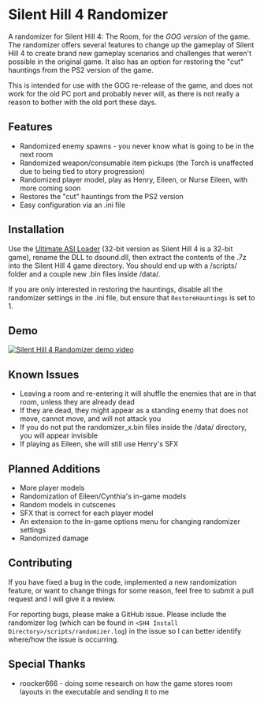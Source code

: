 # Silent Hill 4 Randomizer

A randomizer for Silent Hill 4: The Room, for the *GOG version* of the game. The randomizer offers several features to change up the gameplay of Silent Hill 4 to create brand new gameplay scenarios and challenges that weren't possible in the original game. It also has an option for restoring the "cut" hauntings from the PS2 version of the game.

This is intended for use with the GOG re-release of the game, and does not work for the old PC port and probably never will, as there is not really a reason to bother with the old port these days.

## Features
* Randomized enemy spawns - you never know what is going to be in the next room
* Randomized weapon/consumable item pickups (the Torch is unaffected due to being tied to story progression)
* Randomized player model, play as Henry, Eileen, or Nurse Eileen, with more coming soon
* Restores the "cut" hauntings from the PS2 version
* Easy configuration via an .ini file

## Installation
Use the [Ultimate ASI Loader](https://github.com/ThirteenAG/Ultimate-ASI-Loader/releases) (32-bit version as Silent Hill 4 is a 32-bit game), rename the DLL to dsound.dll, then extract the contents of the .7z into the Silent Hill 4 game directory. You should end up with a /scripts/ folder and a couple new .bin files inside /data/.

If you are only interested in restoring the hauntings, disable all the randomizer settings in the .ini file, but ensure that `RestoreHauntings` is set to 1.

## Demo
[![Silent Hill 4 Randomizer demo video](https://img.youtube.com/vi/yhN_v3E4eDw/0.jpg)](https://www.youtube.com/watch?v=yhN_v3E4eDw)

## Known Issues
- Leaving a room and re-entering it will shuffle the enemies that are in that room, unless they are already dead
- If they are dead, they might appear as a standing enemy that does not move, cannot move, and will not attack you
- If you do not put the randomizer_x.bin files inside the /data/ directory, you will appear invisible
- If playing as Eileen, she will still use Henry's SFX

## Planned Additions
- More player models
- Randomization of Eileen/Cynthia's in-game models
- Random models in cutscenes
- SFX that is correct for each player model
- An extension to the in-game options menu for changing randomizer settings
- Randomized damage

## Contributing
If you have fixed a bug in the code, implemented a new randomization feature, or want to change things for some reason, feel free to submit a pull request and I will give it a review.

For reporting bugs, please make a GitHub issue. Please include the randomizer log (which can be found in `<SH4 Install Directory>/scripts/randomizer.log`) in the issue so I can better identify where/how the issue is occurring.

## Special Thanks
* roocker666 - doing some research on how the game stores room layouts in the executable and sending it to me
